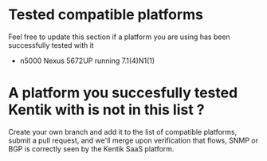 #
# Tested compatible platforms
Feel free to update this section if a platform you are using has been successfully tested with it
* n5000  Nexus 5672UP running 7.1(4)N1(1)
# A platform you succesfully tested Kentik with is not in this list ?
Create your own branch and add it to the list of compatible platforms, submit a pull request, and we'll merge upon verification that flows, SNMP or BGP is correctly seen by the Kentik SaaS platform.
